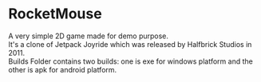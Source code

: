 # RocketMouse

A very simple 2D game made for demo purpose. </br>
It's a clone of Jetpack Joyride which was released by Halfbrick Studios in 2011. </br>
Builds Folder contains two builds: one is exe for windows platform and the other is apk for android platform.
